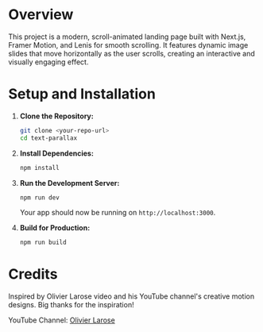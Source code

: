 # Overview

This project is a modern, scroll-animated landing page built with Next.js, Framer Motion, and Lenis for smooth scrolling. It features dynamic image slides that move horizontally as the user scrolls, creating an interactive and visually engaging effect.

# Setup and Installation

1. **Clone the Repository:**

   ```bash
   git clone <your-repo-url>
   cd text-parallax
   ```

2. **Install Dependencies:**

   ```bash
   npm install
   ```

3. **Run the Development Server:**

   ```bash
   npm run dev
   ```

   Your app should now be running on `http://localhost:3000`.

4. **Build for Production:**
   ```bash
   npm run build
   ```

# Credits

Inspired by Olivier Larose video and his YouTube channel's creative motion designs. Big thanks for the inspiration!

YouTube Channel: [Olivier Larose](https://www.youtube.com/@olivierlarose1)
